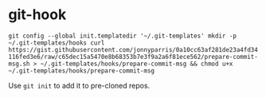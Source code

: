 # git-hook

`git config --global init.templatedir '~/.git-templates'
mkdir -p ~/.git-templates/hooks
curl https://gist.githubusercontent.com/jonnyparris/0a10cc63af281de23a4fd34116fed3e6/raw/c65dec15a5470e8b68353b7e3f9a2a6f81ece562/prepare-commit-msg.sh > ~/.git-templates/hooks/prepare-commit-msg && chmod u+x ~/.git-templates/hooks/prepare-commit-msg`


Use `git init` to add it to pre-cloned repos.
